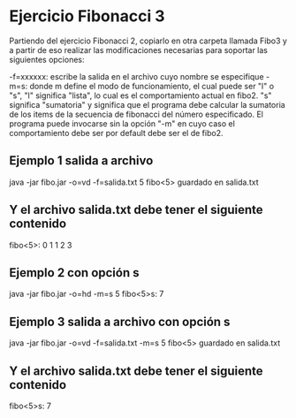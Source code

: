 # Ejercicio Fibonacci 3
Partiendo del ejercicio Fibonacci 2, copiarlo en otra carpeta llamada Fibo3 y a partir de eso realizar las modificaciones necesarias para soportar las siguientes opciones:

-f=xxxxxx: escribe la salida en el archivo cuyo nombre se especifique
-m=s: donde m define el modo de funcionamiento, el cual puede ser "l" o "s", "l" significa "lista", lo cual es el comportamiento actual en fibo2. "s"  significa "sumatoria" y significa que el programa debe calcular la sumatoria de los items de la secuencia de fibonacci del número especificado.
El programa puede invocarse sin la opción "-m" en cuyo caso el comportamiento debe ser por default debe ser el de fibo2.
## Ejemplo 1 salida a archivo
java -jar fibo.jar -o=vd -f=salida.txt 5
fibo<5> guardado en salida.txt
## Y el archivo salida.txt debe tener el siguiente contenido
fibo<5>:
0
1
1
2
3

## Ejemplo 2 con opción s
java -jar fibo.jar -o=hd -m=s 5
fibo<5>s: 7

## Ejemplo 3 salida a archivo con opción s
java -jar fibo.jar -o=vd -f=salida.txt -m=s 5
fibo<5> guardado en salida.txt

## Y el archivo salida.txt debe tener el siguiente contenido
fibo<5>s:
7
